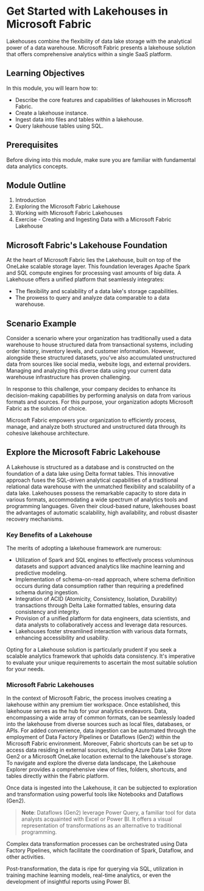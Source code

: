 # Get Started with Lakehouses in Microsoft Fabric

Lakehouses combine the flexibility of data lake storage with the analytical power of a data warehouse. Microsoft Fabric presents a lakehouse solution that offers comprehensive analytics within a single SaaS platform.

## Learning Objectives

In this module, you will learn how to:

- Describe the core features and capabilities of lakehouses in Microsoft Fabric.
- Create a lakehouse instance.
- Ingest data into files and tables within a lakehouse.
- Query lakehouse tables using SQL.

## Prerequisites

Before diving into this module, make sure you are familiar with fundamental data analytics concepts.

## Module Outline

1. Introduction
2. Exploring the Microsoft Fabric Lakehouse
3. Working with Microsoft Fabric Lakehouses
4. Exercise - Creating and Ingesting Data with a Microsoft Fabric Lakehouse

## Microsoft Fabric's Lakehouse Foundation

At the heart of Microsoft Fabric lies the Lakehouse, built on top of the OneLake scalable storage layer. This foundation leverages Apache Spark and SQL compute engines for processing vast amounts of big data. A Lakehouse offers a unified platform that seamlessly integrates:

- The flexibility and scalability of a data lake's storage capabilities.
- The prowess to query and analyze data comparable to a data warehouse.

## Scenario Example

Consider a scenario where your organization has traditionally used a data warehouse to house structured data from transactional systems, including order history, inventory levels, and customer information. However, alongside these structured datasets, you've also accumulated unstructured data from sources like social media, website logs, and external providers. Managing and analyzing this diverse data using your current data warehouse infrastructure has proven challenging.

In response to this challenge, your company decides to enhance its decision-making capabilities by performing analysis on data from various formats and sources. For this purpose, your organization adopts Microsoft Fabric as the solution of choice.

Microsoft Fabric empowers your organization to efficiently process, manage, and analyze both structured and unstructured data through its cohesive lakehouse architecture.

## Explore the Microsoft Fabric Lakehouse

A Lakehouse is structured as a database and is constructed on the foundation of a data lake using Delta format tables. This innovative approach fuses the SQL-driven analytical capabilities of a traditional relational data warehouse with the unmatched flexibility and scalability of a data lake. Lakehouses possess the remarkable capacity to store data in various formats, accommodating a wide spectrum of analytics tools and programming languages. Given their cloud-based nature, lakehouses boast the advantages of automatic scalability, high availability, and robust disaster recovery mechanisms.

### Key Benefits of a Lakehouse

The merits of adopting a lakehouse framework are numerous:

- Utilization of Spark and SQL engines to effectively process voluminous datasets and support advanced analytics like machine learning and predictive modeling.
- Implementation of schema-on-read approach, where schema definition occurs during data consumption rather than requiring a predefined schema during ingestion.
- Integration of ACID (Atomicity, Consistency, Isolation, Durability) transactions through Delta Lake formatted tables, ensuring data consistency and integrity.
- Provision of a unified platform for data engineers, data scientists, and data analysts to collaboratively access and leverage data resources.
- Lakehouses foster streamlined interaction with various data formats, enhancing accessibility and usability.

Opting for a Lakehouse solution is particularly prudent if you seek a scalable analytics framework that upholds data consistency. It's imperative to evaluate your unique requirements to ascertain the most suitable solution for your needs.

### Microsoft Fabric Lakehouses

In the context of Microsoft Fabric, the process involves creating a lakehouse within any premium tier workspace. Once established, this lakehouse serves as the hub for your analytics endeavors. Data, encompassing a wide array of common formats, can be seamlessly loaded into the lakehouse from diverse sources such as local files, databases, or APIs. For added convenience, data ingestion can be automated through the employment of Data Factory Pipelines or Dataflows (Gen2) within the Microsoft Fabric environment. Moreover, Fabric shortcuts can be set up to access data residing in external sources, including Azure Data Lake Store Gen2 or a Microsoft OneLake location external to the lakehouse's storage. To navigate and explore the diverse data landscape, the Lakehouse Explorer provides a comprehensive view of files, folders, shortcuts, and tables directly within the Fabric platform.

Once data is ingested into the Lakehouse, it can be subjected to exploration and transformation using powerful tools like Notebooks and Dataflows (Gen2).

> **Note**: Dataflows (Gen2) leverage Power Query, a familiar tool for data analysts acquainted with Excel or Power BI. It offers a visual representation of transformations as an alternative to traditional programming.

Complex data transformation processes can be orchestrated using Data Factory Pipelines, which facilitate the coordination of Spark, Dataflow, and other activities.

Post-transformation, the data is ripe for querying via SQL, utilization in training machine learning models, real-time analytics, or even the development of insightful reports using Power BI.
